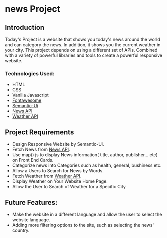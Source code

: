 #  news Project


## Introduction
Today's Project is a website that shows you today's news around the world and can category the news. In addition, it shows you the current weather in your city. This project depends on using a different set of APIs. Combined with a variety of powerful libraries and tools to create a powerful responsive website.

### Technologies Used:
* HTML
* CSS
* Vanilla Javascript
* [Fontawesome](https://fontawesome.com/)
* [Semantic-Ui](https://semantic-ui.com/)
* [News API](https://newsapi.org/)
* [Weather API](https://www.weatherbit.io/api)

## Project Requirements
- Design Responsive Website by Semantic-Ui.
- Fetch News from [News API](https://newsapi.org/).
- Use map() js to display News information( title, author, publisher... etc) on Front End Cards.
- Categorize news into Categories such as health, general, bushiness etc.
- Allow a Users to Search for News by Words.
- Fetch Weather from [Weather API](https://www.weatherbit.io/api).
- Display Weather on Your Website Home Page.
- Allow the User to Search of Weather for a Specific City

## Future Features:
- Make the website in a different language and allow the user to select the website language.
- Adding more filtering options to the site, such as selecting the news' country.
